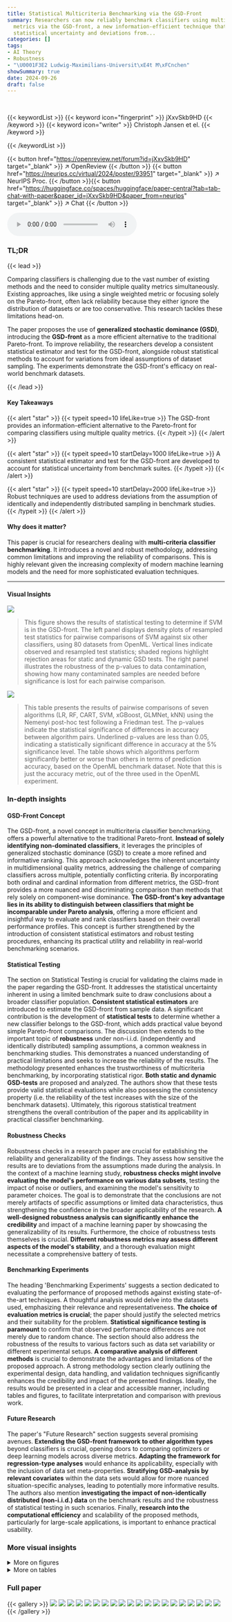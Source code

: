 ```yaml
---
title: Statistical Multicriteria Benchmarking via the GSD-Front
summary: Researchers can now reliably benchmark classifiers using multiple quality
  metrics via the GSD-front, a new information-efficient technique that accounts for
  statistical uncertainty and deviations from...
categories: []
tags:
- AI Theory
- Robustness
- "\U0001F3E2 Ludwig-Maximilians-Universit\xE4t M\xFCnchen"
showSummary: true
date: 2024-09-26
draft: false
---
```


<br>

{{< keywordList >}}
{{< keyword icon="fingerprint" >}} jXxvSkb9HD {{< /keyword >}}
{{< keyword icon="writer" >}} Christoph Jansen et el. {{< /keyword >}}
 
{{< /keywordList >}}

{{< button href="https://openreview.net/forum?id=jXxvSkb9HD" target="_blank" >}}
↗ OpenReview
{{< /button >}}
{{< button href="https://neurips.cc/virtual/2024/poster/93951" target="_blank" >}}
↗ NeurIPS Proc.
{{< /button >}}{{< button href="https://huggingface.co/spaces/huggingface/paper-central?tab=tab-chat-with-paper&paper_id=jXxvSkb9HD&paper_from=neurips" target="_blank" >}}
↗ Chat
{{< /button >}}



<audio controls>
    <source src="https://ai-paper-reviewer.com/jXxvSkb9HD/podcast.wav" type="audio/wav">
    Your browser does not support the audio element.
</audio>


### TL;DR


{{< lead >}}

Comparing classifiers is challenging due to the vast number of existing methods and the need to consider multiple quality metrics simultaneously. Existing approaches, like using a single weighted metric or focusing solely on the Pareto-front, often lack reliability because they either ignore the distribution of datasets or are too conservative.  This research tackles these limitations head-on. 

The paper proposes the use of **generalized stochastic dominance (GSD)**, introducing the **GSD-front** as a more efficient alternative to the traditional Pareto-front. To improve reliability, the researchers develop a consistent statistical estimator and test for the GSD-front, alongside robust statistical methods to account for variations from ideal assumptions of dataset sampling. The experiments demonstrate the GSD-front's efficacy on real-world benchmark datasets.

{{< /lead >}}


#### Key Takeaways

{{< alert "star" >}}
{{< typeit speed=10 lifeLike=true >}} The GSD-front provides an information-efficient alternative to the Pareto-front for comparing classifiers using multiple quality metrics. {{< /typeit >}}
{{< /alert >}}

{{< alert "star" >}}
{{< typeit speed=10 startDelay=1000 lifeLike=true >}} A consistent statistical estimator and test for the GSD-front are developed to account for statistical uncertainty from benchmark suites. {{< /typeit >}}
{{< /alert >}}

{{< alert "star" >}}
{{< typeit speed=10 startDelay=2000 lifeLike=true >}} Robust techniques are used to address deviations from the assumption of identically and independently distributed sampling in benchmark studies. {{< /typeit >}}
{{< /alert >}}

#### Why does it matter?
This paper is crucial for researchers dealing with **multi-criteria classifier benchmarking**.  It introduces a novel and robust methodology, addressing common limitations and improving the reliability of comparisons. This is highly relevant given the increasing complexity of modern machine learning models and the need for more sophisticated evaluation techniques.

------
#### Visual Insights



![](https://ai-paper-reviewer.com/jXxvSkb9HD/figures_8_1.jpg)

> This figure shows the results of statistical testing to determine if SVM is in the GSD-front.  The left panel displays density plots of resampled test statistics for pairwise comparisons of SVM against six other classifiers, using 80 datasets from OpenML. Vertical lines indicate observed and resampled test statistics; shaded regions highlight rejection areas for static and dynamic GSD tests.  The right panel illustrates the robustness of the p-values to data contamination, showing how many contaminated samples are needed before significance is lost for each pairwise comparison.





![](https://ai-paper-reviewer.com/jXxvSkb9HD/tables_23_1.jpg)

> This table presents the results of pairwise comparisons of seven algorithms (LR, RF, CART, SVM, xGBoost, GLMNet, kNN) using the Nemenyi post-hoc test following a Friedman test.  The p-values indicate the statistical significance of differences in accuracy between algorithm pairs.  Underlined p-values are less than 0.05, indicating a statistically significant difference in accuracy at the 5% significance level. The table shows which algorithms perform significantly better or worse than others in terms of prediction accuracy, based on the OpenML benchmark dataset. Note that this is just the accuracy metric, out of the three used in the OpenML experiment.





### In-depth insights


#### GSD-Front Concept
The GSD-front, a novel concept in multicriteria classifier benchmarking, offers a powerful alternative to the traditional Pareto-front.  **Instead of solely identifying non-dominated classifiers**, it leverages the principles of generalized stochastic dominance (GSD) to create a more refined and informative ranking. This approach acknowledges the inherent uncertainty in multidimensional quality metrics, addressing the challenge of comparing classifiers across multiple, potentially conflicting criteria. By incorporating both ordinal and cardinal information from different metrics, the GSD-front provides a more nuanced and discriminating comparison than methods that rely solely on component-wise dominance. **The GSD-front's key advantage lies in its ability to distinguish between classifiers that might be incomparable under Pareto analysis**, offering a more efficient and insightful way to evaluate and rank classifiers based on their overall performance profiles.  This concept is further strengthened by the introduction of consistent statistical estimators and robust testing procedures, enhancing its practical utility and reliability in real-world benchmarking scenarios.

#### Statistical Testing
The section on Statistical Testing is crucial for validating the claims made in the paper regarding the GSD-front.  It addresses the statistical uncertainty inherent in using a limited benchmark suite to draw conclusions about a broader classifier population. **Consistent statistical estimators** are introduced to estimate the GSD-front from sample data.  A significant contribution is the development of **statistical tests** to determine whether a new classifier belongs to the GSD-front, which adds practical value beyond simple Pareto-front comparisons. The discussion then extends to the important topic of **robustness** under non-i.i.d. (independently and identically distributed) sampling assumptions, a common weakness in benchmarking studies.  This demonstrates a nuanced understanding of practical limitations and seeks to increase the reliability of the results. The methodology presented enhances the trustworthiness of multicriteria benchmarking, by incorporating statistical rigor.  **Both static and dynamic GSD-tests** are proposed and analyzed. The authors show that these tests provide valid statistical evaluations while also possessing the consistency property (i.e. the reliability of the test increases with the size of the benchmark datasets). Ultimately, this rigorous statistical treatment strengthens the overall contribution of the paper and its applicability in practical classifier benchmarking.

#### Robustness Checks
Robustness checks in a research paper are crucial for establishing the reliability and generalizability of the findings.  They assess how sensitive the results are to deviations from the assumptions made during the analysis.  In the context of a machine learning study, **robustness checks might involve evaluating the model's performance on various data subsets**, testing the impact of noise or outliers, and examining the model's sensitivity to parameter choices. The goal is to demonstrate that the conclusions are not merely artifacts of specific assumptions or limited data characteristics, thus strengthening the confidence in the broader applicability of the research. **A well-designed robustness analysis can significantly enhance the credibility** and impact of a machine learning paper by showcasing the generalizability of its results.  Furthermore, the choice of robustness tests themselves is crucial.  **Different robustness metrics may assess different aspects of the model's stability**, and a thorough evaluation might necessitate a comprehensive battery of tests.

#### Benchmarking Experiments
The heading 'Benchmarking Experiments' suggests a section dedicated to evaluating the performance of proposed methods against existing state-of-the-art techniques.  A thoughtful analysis would delve into the datasets used, emphasizing their relevance and representativeness. **The choice of evaluation metrics is crucial**; the paper should justify the selected metrics and their suitability for the problem.  **Statistical significance testing is paramount** to confirm that observed performance differences are not merely due to random chance.  The section should also address the robustness of the results to various factors such as data set variability or different experimental setups.  **A comparative analysis of different methods** is crucial to demonstrate the advantages and limitations of the proposed approach. A strong methodology section clearly outlining the experimental design, data handling, and validation techniques significantly enhances the credibility and impact of the presented findings.  Ideally, the results would be presented in a clear and accessible manner, including tables and figures, to facilitate interpretation and comparison with previous work.

#### Future Research
The paper's "Future Research" section suggests several promising avenues.  **Extending the GSD-front framework to other algorithm types** beyond classifiers is crucial, opening doors to comparing optimizers or deep learning models across diverse metrics.  **Adapting the framework for regression-type analyses** would enhance its applicability, especially with the inclusion of data set meta-properties.  **Stratifying GSD-analysis by relevant covariates** within the data sets would allow for more nuanced situation-specific analyses, leading to potentially more informative results.  The authors also mention **investigating the impact of non-identically distributed (non-i.i.d.) data** on the benchmark results and the robustness of statistical testing in such scenarios.  Finally, **research into the computational efficiency** and scalability of the proposed methods, particularly for large-scale applications, is important to enhance practical usability.


### More visual insights

<details>
<summary>More on figures
</summary>


![](https://ai-paper-reviewer.com/jXxvSkb9HD/figures_22_1.jpg)

> This figure shows a Hasse diagram representing the empirical generalized stochastic dominance (GSD) relations between seven classifiers on the OpenML benchmark dataset.  A directed edge from one classifier to another indicates that the former empirically dominates the latter according to the GSD criterion. The classifiers included are: SVM, RF, CART, LR, GLMNet, xGBoost, and kNN.  The shaded region highlights the classifiers that are not empirically dominated by any other classifier, representing the 0-empirical GSD-front.  This visualization aids in understanding the relationships between the classifiers in terms of their performance across multiple quality metrics.


![](https://ai-paper-reviewer.com/jXxvSkb9HD/figures_22_2.jpg)

> This figure shows the cumulative distribution functions (CDFs) of resampled test statistics for pairwise permutation tests comparing SVM against six other classifiers (LR, RF, kNN, GLMNet, xGBoost, and CART) on 80 datasets from OpenML.  The observed test statistics are not shown in this graph but are listed in the caption. The distributions are compared visually, showing that the tests for SVM vs. xGBoost and GLMNet show a statistically significant difference from the other tests because their distributions are left-shifted.


![](https://ai-paper-reviewer.com/jXxvSkb9HD/figures_27_1.jpg)

> This figure shows the empirical generalized stochastic dominance (GSD) relation for the Penn Machine Learning Benchmark (PMLB) dataset.  The nodes represent different classifiers (CRE, SVM, RF, CART, GLMNet, kNN), and an edge from one node to another indicates that the first classifier empirically dominates the second according to the GSD criterion. The blue shaded area highlights the classifiers that constitute the 0-empirical GSD-front, meaning those classifiers that are not empirically dominated by any other classifier in the dataset. This visualization helps to understand the relative performance of different classifiers based on the GSD criterion.


![](https://ai-paper-reviewer.com/jXxvSkb9HD/figures_28_1.jpg)

> This figure displays the density plots of the resampled test statistics from pairwise permutation tests comparing CRE against six other classifiers using the PMLB dataset. The vertical lines represent the observed test statistics, while the shaded regions indicate the rejection areas for both static and dynamic GSD tests at significance levels of α = 0.05 and α = 0.05/6.  The results show that none of the pairwise tests reject the null hypothesis at either significance level, indicating that CRE does not statistically dominate any of the other classifiers considered.


![](https://ai-paper-reviewer.com/jXxvSkb9HD/figures_28_2.jpg)

> The figure displays the density plots of resampled test statistics for pairwise comparisons of a new classifier (CRE) against six other classifiers on 62 datasets from the PMLB benchmark.  The vertical lines represent the observed test statistics from the actual experiment. The red-shaded areas indicate the rejection regions for the GSD test at significance levels α = 0.05. Since no observed statistic falls within the rejection region, the null hypothesis (that CRE is not significantly better than the compared classifiers) cannot be rejected at either significance level.


![](https://ai-paper-reviewer.com/jXxvSkb9HD/figures_29_1.jpg)

> The figure shows the effect of data contamination on the p-values for pairwise tests comparing a new classifier (CRE) against five existing classifiers.  The x-axis represents the number of contaminated samples, and the y-axis shows the p-values.  The dotted red lines indicate the significance level (α = 0.05). Because none of the tests reject the null hypothesis at α=0.05 even without contamination, adding contaminated samples does not change this result. This demonstrates the robustness of the tests.


</details>




<details>
<summary>More on tables
</summary>


![](https://ai-paper-reviewer.com/jXxvSkb9HD/tables_24_1.jpg)
> This table presents pairwise comparisons of seven algorithms' performance using the Nemenyi test, focusing on training computation time.  The p-values indicate the statistical significance of the differences. Underlined p-values (less than 0.05) show statistically significant differences in training time between the algorithm pairs.

![](https://ai-paper-reviewer.com/jXxvSkb9HD/tables_24_2.jpg)
> This table displays the results of pairwise comparisons of seven classifiers using the Nemenyi test for statistical significance.  The test assesses the difference in computation time on test data.  Underlined p-values (less than 0.05) indicate a statistically significant difference in computation time between the two classifiers being compared.

![](https://ai-paper-reviewer.com/jXxvSkb9HD/tables_24_3.jpg)
> This table presents the mean values of accuracy, training time, and testing time for seven classifiers (LR, RF, CART, SVM, xGBoost, GLMNet, kNN) across multiple datasets.  Lower values for train and test times are better. The table summarizes the average performance of these classifiers based on the metrics used in the OpenML experiments described in the paper.

![](https://ai-paper-reviewer.com/jXxvSkb9HD/tables_25_1.jpg)
> This table presents the results of pairwise post-hoc Nemenyi tests for accuracy on the PMLB benchmark dataset.  The tests are performed after a significant Friedman test result indicates that there are significant differences between algorithms. Each cell shows the p-value from a pairwise comparison between two algorithms. A p-value less than 0.05 suggests that there is a statistically significant difference between the performances of the two algorithms, with the underlined p-values indicating significance at this level. For example, the p-value of 0.00106 indicates a significant difference between the 'ranger' and 'J48' classifiers.

![](https://ai-paper-reviewer.com/jXxvSkb9HD/tables_25_2.jpg)
> This table shows pairwise comparisons of algorithm performance with the Nemenyi test based on accuracy with noisy features (X).  Underlined values indicate differences that are statistically significant at the 0.05 level. The table helps to understand the relative performance of different classifiers when considering robustness to noisy features.

![](https://ai-paper-reviewer.com/jXxvSkb9HD/tables_25_3.jpg)
> This table displays the results of pairwise comparisons of algorithm performance using the Nemenyi test, focusing on the 'Accuracy with Noisy Y' metric from the PMLB benchmark.  Underlined p-values (below 0.05) indicate statistically significant differences at the 0.05 level.  The table shows which classifiers are significantly different from each other in terms of their accuracy when considering noisy y-variables.

![](https://ai-paper-reviewer.com/jXxvSkb9HD/tables_26_1.jpg)
> This table presents the mean accuracy, training time and test time for the seven classifiers (LR, RF, CART, SVM, xGBoost, GLMNet, and KNN) evaluated on the OpenML benchmark. Lower values for training and testing time indicate better performance.

</details>




### Full paper

{{< gallery >}}
<img src="https://ai-paper-reviewer.com/jXxvSkb9HD/1.png" class="grid-w50 md:grid-w33 xl:grid-w25" />
<img src="https://ai-paper-reviewer.com/jXxvSkb9HD/2.png" class="grid-w50 md:grid-w33 xl:grid-w25" />
<img src="https://ai-paper-reviewer.com/jXxvSkb9HD/3.png" class="grid-w50 md:grid-w33 xl:grid-w25" />
<img src="https://ai-paper-reviewer.com/jXxvSkb9HD/4.png" class="grid-w50 md:grid-w33 xl:grid-w25" />
<img src="https://ai-paper-reviewer.com/jXxvSkb9HD/5.png" class="grid-w50 md:grid-w33 xl:grid-w25" />
<img src="https://ai-paper-reviewer.com/jXxvSkb9HD/6.png" class="grid-w50 md:grid-w33 xl:grid-w25" />
<img src="https://ai-paper-reviewer.com/jXxvSkb9HD/7.png" class="grid-w50 md:grid-w33 xl:grid-w25" />
<img src="https://ai-paper-reviewer.com/jXxvSkb9HD/8.png" class="grid-w50 md:grid-w33 xl:grid-w25" />
<img src="https://ai-paper-reviewer.com/jXxvSkb9HD/9.png" class="grid-w50 md:grid-w33 xl:grid-w25" />
<img src="https://ai-paper-reviewer.com/jXxvSkb9HD/10.png" class="grid-w50 md:grid-w33 xl:grid-w25" />
<img src="https://ai-paper-reviewer.com/jXxvSkb9HD/11.png" class="grid-w50 md:grid-w33 xl:grid-w25" />
<img src="https://ai-paper-reviewer.com/jXxvSkb9HD/12.png" class="grid-w50 md:grid-w33 xl:grid-w25" />
<img src="https://ai-paper-reviewer.com/jXxvSkb9HD/13.png" class="grid-w50 md:grid-w33 xl:grid-w25" />
<img src="https://ai-paper-reviewer.com/jXxvSkb9HD/14.png" class="grid-w50 md:grid-w33 xl:grid-w25" />
<img src="https://ai-paper-reviewer.com/jXxvSkb9HD/15.png" class="grid-w50 md:grid-w33 xl:grid-w25" />
<img src="https://ai-paper-reviewer.com/jXxvSkb9HD/16.png" class="grid-w50 md:grid-w33 xl:grid-w25" />
<img src="https://ai-paper-reviewer.com/jXxvSkb9HD/17.png" class="grid-w50 md:grid-w33 xl:grid-w25" />
<img src="https://ai-paper-reviewer.com/jXxvSkb9HD/18.png" class="grid-w50 md:grid-w33 xl:grid-w25" />
<img src="https://ai-paper-reviewer.com/jXxvSkb9HD/19.png" class="grid-w50 md:grid-w33 xl:grid-w25" />
<img src="https://ai-paper-reviewer.com/jXxvSkb9HD/20.png" class="grid-w50 md:grid-w33 xl:grid-w25" />
{{< /gallery >}}